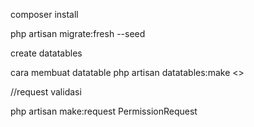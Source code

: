 composer install

php artisan migrate:fresh --seed

create datatables

cara membuat datatable
php artisan datatables:make <>


//request validasi

php artisan make:request PermissionRequest

